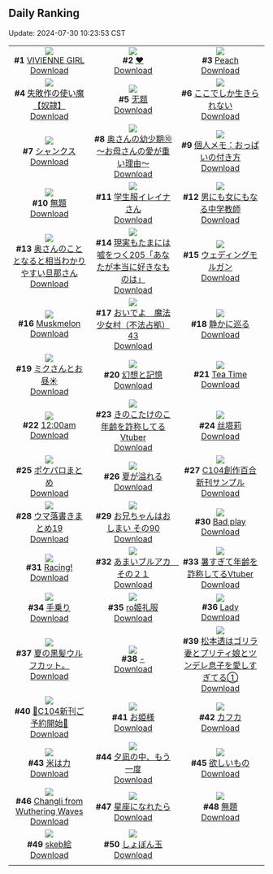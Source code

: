 ## Daily Ranking
Update: 2024-07-30 10:23:53 CST

|      |      |      |
| :----: | :----: | :----: |
| ![](https://i.pixiv.re/c/240x480/img-master/img/2024/07/27/00/00/07/120910320_p0_master1200.jpg)<br>**#1** [VIVIENNE GIRL](https://www.pixiv.net/artworks/120910320)<br>[Download](https://i.pixiv.re/img-original/img/2024/07/27/00/00/07/120910320_p0.png) | ![](https://i.pixiv.re/c/240x480/img-master/img/2024/07/27/00/00/58/120910514_p0_master1200.jpg)<br>**#2** [❤](https://www.pixiv.net/artworks/120910514)<br>[Download](https://i.pixiv.re/img-original/img/2024/07/27/00/00/58/120910514_p0.png) | ![](https://i.pixiv.re/c/240x480/img-master/img/2024/07/27/00/00/43/120910463_p0_master1200.jpg)<br>**#3** [Peach](https://www.pixiv.net/artworks/120910463)<br>[Download](https://i.pixiv.re/img-original/img/2024/07/27/00/00/43/120910463_p0.jpg) |
| ![](https://i.pixiv.re/c/240x480/img-master/img/2024/07/27/19/48/15/120921558_p0_master1200.jpg)<br>**#4** [失敗作の使い魔【奴隷】](https://www.pixiv.net/artworks/120921558)<br>[Download](https://i.pixiv.re/img-original/img/2024/07/27/19/48/15/120921558_p0.png) | ![](https://i.pixiv.re/c/240x480/img-master/img/2024/07/27/11/28/48/120921986_p0_master1200.jpg)<br>**#5** [无题](https://www.pixiv.net/artworks/120921986)<br>[Download](https://i.pixiv.re/img-original/img/2024/07/27/11/28/48/120921986_p0.jpg) | ![](https://i.pixiv.re/c/240x480/img-master/img/2024/07/27/17/03/39/120928838_p0_master1200.jpg)<br>**#6** [ここでしか生きられない](https://www.pixiv.net/artworks/120928838)<br>[Download](https://i.pixiv.re/img-original/img/2024/07/27/17/03/39/120928838_p0.jpg) |
| ![](https://i.pixiv.re/c/240x480/img-master/img/2024/07/28/00/00/23/120941642_p0_master1200.jpg)<br>**#7** [シャンクス](https://www.pixiv.net/artworks/120941642)<br>[Download](https://i.pixiv.re/img-original/img/2024/07/28/00/00/23/120941642_p0.jpg) | ![](https://i.pixiv.re/c/240x480/img-master/img/2024/07/27/00/06/47/120910942_p0_master1200.jpg)<br>**#8** [奥さんの幼少期⑩～お母さんの愛が重い理由～](https://www.pixiv.net/artworks/120910942)<br>[Download](https://i.pixiv.re/img-original/img/2024/07/27/00/06/47/120910942_p0.jpg) | ![](https://i.pixiv.re/c/240x480/img-master/img/2024/07/27/06/00/19/120917099_p0_master1200.jpg)<br>**#9** [個人メモ：おっぱいの付き方](https://www.pixiv.net/artworks/120917099)<br>[Download](https://i.pixiv.re/img-original/img/2024/07/27/06/00/19/120917099_p0.jpg) |
| ![](https://i.pixiv.re/c/240x480/img-master/img/2024/07/28/10/33/54/120952210_p0_master1200.jpg)<br>**#10** [無題](https://www.pixiv.net/artworks/120952210)<br>[Download](https://i.pixiv.re/img-original/img/2024/07/28/10/33/54/120952210_p0.png) | ![](https://i.pixiv.re/c/240x480/img-master/img/2024/07/27/00/00/07/120910319_p0_master1200.jpg)<br>**#11** [学生服イレイナさん](https://www.pixiv.net/artworks/120910319)<br>[Download](https://i.pixiv.re/img-original/img/2024/07/27/00/00/07/120910319_p0.png) | ![](https://i.pixiv.re/c/240x480/img-master/img/2024/07/28/00/00/39/120941711_p0_master1200.jpg)<br>**#12** [男にも女にもなる中学教師](https://www.pixiv.net/artworks/120941711)<br>[Download](https://i.pixiv.re/img-original/img/2024/07/28/00/00/39/120941711_p0.jpg) |
| ![](https://i.pixiv.re/c/240x480/img-master/img/2024/07/28/00/07/31/120942198_p0_master1200.jpg)<br>**#13** [奥さんのこととなると相当わかりやすい旦那さん](https://www.pixiv.net/artworks/120942198)<br>[Download](https://i.pixiv.re/img-original/img/2024/07/28/00/07/31/120942198_p0.jpg) | ![](https://i.pixiv.re/c/240x480/img-master/img/2024/07/28/18/00/15/120962400_p0_master1200.jpg)<br>**#14** [現実もたまには嘘をつく205「あなたが本当に好きなものは」](https://www.pixiv.net/artworks/120962400)<br>[Download](https://i.pixiv.re/img-original/img/2024/07/28/18/00/15/120962400_p0.jpg) | ![](https://i.pixiv.re/c/240x480/img-master/img/2024/07/28/00/00/33/120941692_p0_master1200.jpg)<br>**#15** [ウェディングモルガン](https://www.pixiv.net/artworks/120941692)<br>[Download](https://i.pixiv.re/img-original/img/2024/07/28/00/00/33/120941692_p0.jpg) |
| ![](https://i.pixiv.re/c/240x480/img-master/img/2024/07/28/00/00/35/120941694_p0_master1200.jpg)<br>**#16** [Muskmelon](https://www.pixiv.net/artworks/120941694)<br>[Download](https://i.pixiv.re/img-original/img/2024/07/28/00/00/35/120941694_p0.jpg) | ![](https://i.pixiv.re/c/240x480/img-master/img/2024/07/27/21/50/58/120933918_p0_master1200.jpg)<br>**#17** [おいでよ　魔法少女村（不法占拠）43](https://www.pixiv.net/artworks/120933918)<br>[Download](https://i.pixiv.re/img-original/img/2024/07/27/21/50/58/120933918_p0.png) | ![](https://i.pixiv.re/c/240x480/img-master/img/2024/07/27/00/00/10/120910333_p0_master1200.jpg)<br>**#18** [静かに巡る](https://www.pixiv.net/artworks/120910333)<br>[Download](https://i.pixiv.re/img-original/img/2024/07/27/00/00/10/120910333_p0.png) |
| ![](https://i.pixiv.re/c/240x480/img-master/img/2024/07/27/18/00/18/120930262_p0_master1200.jpg)<br>**#19** [ミクさんとお昼☀️](https://www.pixiv.net/artworks/120930262)<br>[Download](https://i.pixiv.re/img-original/img/2024/07/27/18/00/18/120930262_p0.png) | ![](https://i.pixiv.re/c/240x480/img-master/img/2024/07/27/00/04/44/120910840_p0_master1200.jpg)<br>**#20** [幻想と記憶](https://www.pixiv.net/artworks/120910840)<br>[Download](https://i.pixiv.re/img-original/img/2024/07/27/00/04/44/120910840_p0.jpg) | ![](https://i.pixiv.re/c/240x480/img-master/img/2024/07/28/00/00/43/120941718_p0_master1200.jpg)<br>**#21** [Tea Time](https://www.pixiv.net/artworks/120941718)<br>[Download](https://i.pixiv.re/img-original/img/2024/07/28/00/00/43/120941718_p0.jpg) |
| ![](https://i.pixiv.re/c/240x480/img-master/img/2024/07/27/15/59/09/120927410_p0_master1200.jpg)<br>**#22** [12:00am](https://www.pixiv.net/artworks/120927410)<br>[Download](https://i.pixiv.re/img-original/img/2024/07/27/15/59/09/120927410_p0.png) | ![](https://i.pixiv.re/c/240x480/img-master/img/2024/07/27/21/16/03/120936035_p0_master1200.jpg)<br>**#23** [きのこたけのこ年齢を詐称してるVtuber](https://www.pixiv.net/artworks/120936035)<br>[Download](https://i.pixiv.re/img-original/img/2024/07/27/21/16/03/120936035_p0.png) | ![](https://i.pixiv.re/c/240x480/img-master/img/2024/07/27/23/27/12/120940509_p0_master1200.jpg)<br>**#24** [丝塔莉](https://www.pixiv.net/artworks/120940509)<br>[Download](https://i.pixiv.re/img-original/img/2024/07/27/23/27/12/120940509_p0.jpg) |
| ![](https://i.pixiv.re/c/240x480/img-master/img/2024/07/28/21/56/45/120970334_p0_master1200.jpg)<br>**#25** [ポケパロまとめ](https://www.pixiv.net/artworks/120970334)<br>[Download](https://i.pixiv.re/img-original/img/2024/07/28/21/56/45/120970334_p0.jpg) | ![](https://i.pixiv.re/c/240x480/img-master/img/2024/07/27/00/01/01/120910524_p0_master1200.jpg)<br>**#26** [夏が溢れる](https://www.pixiv.net/artworks/120910524)<br>[Download](https://i.pixiv.re/img-original/img/2024/07/27/00/01/01/120910524_p0.jpg) | ![](https://i.pixiv.re/c/240x480/img-master/img/2024/07/27/00/18/26/120911416_p0_master1200.jpg)<br>**#27** [C104創作百合新刊サンプル](https://www.pixiv.net/artworks/120911416)<br>[Download](https://i.pixiv.re/img-original/img/2024/07/27/00/18/26/120911416_p0.jpg) |
| ![](https://i.pixiv.re/c/240x480/img-master/img/2024/07/27/23/00/56/120939663_p0_master1200.jpg)<br>**#28** [ウマ落書きまとめ19](https://www.pixiv.net/artworks/120939663)<br>[Download](https://i.pixiv.re/img-original/img/2024/07/27/23/00/56/120939663_p0.jpg) | ![](https://i.pixiv.re/c/240x480/img-master/img/2024/07/27/12/00/54/120922681_p0_master1200.jpg)<br>**#29** [お兄ちゃんはおしまい その90](https://www.pixiv.net/artworks/120922681)<br>[Download](https://i.pixiv.re/img-original/img/2024/07/27/12/00/54/120922681_p0.png) | ![](https://i.pixiv.re/c/240x480/img-master/img/2024/07/27/00/00/33/120910430_p0_master1200.jpg)<br>**#30** [Bad play](https://www.pixiv.net/artworks/120910430)<br>[Download](https://i.pixiv.re/img-original/img/2024/07/27/00/00/33/120910430_p0.jpg) |
| ![](https://i.pixiv.re/c/240x480/img-master/img/2024/07/28/01/12/16/120944193_p0_master1200.jpg)<br>**#31** [Racing!](https://www.pixiv.net/artworks/120944193)<br>[Download](https://i.pixiv.re/img-original/img/2024/07/28/01/12/16/120944193_p0.png) | ![](https://i.pixiv.re/c/240x480/img-master/img/2024/07/27/00/00/21/120910390_p0_master1200.jpg)<br>**#32** [あまいブルアカ　その２１](https://www.pixiv.net/artworks/120910390)<br>[Download](https://i.pixiv.re/img-original/img/2024/07/27/00/00/21/120910390_p0.png) | ![](https://i.pixiv.re/c/240x480/img-master/img/2024/07/28/20/03/50/120966173_p0_master1200.jpg)<br>**#33** [暑すぎて年齢を詐称してるVtuber](https://www.pixiv.net/artworks/120966173)<br>[Download](https://i.pixiv.re/img-original/img/2024/07/28/20/03/50/120966173_p0.png) |
| ![](https://i.pixiv.re/c/240x480/img-master/img/2024/07/27/00/05/09/120910860_p0_master1200.jpg)<br>**#34** [手乗り](https://www.pixiv.net/artworks/120910860)<br>[Download](https://i.pixiv.re/img-original/img/2024/07/27/00/05/09/120910860_p0.jpg) | ![](https://i.pixiv.re/c/240x480/img-master/img/2024/07/27/16/33/26/120928159_p0_master1200.jpg)<br>**#35** [ro姬礼服](https://www.pixiv.net/artworks/120928159)<br>[Download](https://i.pixiv.re/img-original/img/2024/07/27/16/33/26/120928159_p0.jpg) | ![](https://i.pixiv.re/c/240x480/img-master/img/2024/07/28/13/50/55/120956421_p0_master1200.jpg)<br>**#36** [Lady](https://www.pixiv.net/artworks/120956421)<br>[Download](https://i.pixiv.re/img-original/img/2024/07/28/13/50/55/120956421_p0.png) |
| ![](https://i.pixiv.re/c/240x480/img-master/img/2024/07/27/19/11/09/120932355_p0_master1200.jpg)<br>**#37** [夏の黒髪ウルフカット。](https://www.pixiv.net/artworks/120932355)<br>[Download](https://i.pixiv.re/img-original/img/2024/07/27/19/11/09/120932355_p0.jpg) | ![](https://i.pixiv.re/c/240x480/img-master/img/2024/07/27/00/26/45/120911663_p0_master1200.jpg)<br>**#38** [-](https://www.pixiv.net/artworks/120911663)<br>[Download](https://i.pixiv.re/img-original/img/2024/07/27/00/26/45/120911663_p0.jpg) | ![](https://i.pixiv.re/c/240x480/img-master/img/2024/07/29/04/14/15/120971332_p0_master1200.jpg)<br>**#39** [松本透はゴリラ妻とプリティ娘とツンデレ息子を愛しすぎてる①](https://www.pixiv.net/artworks/120971332)<br>[Download](https://i.pixiv.re/img-original/img/2024/07/29/04/14/15/120971332_p0.jpg) |
| ![](https://i.pixiv.re/c/240x480/img-master/img/2024/07/28/00/43/14/120943389_p0_master1200.jpg)<br>**#40** [🩵C104新刊ご予約開始🩷](https://www.pixiv.net/artworks/120943389)<br>[Download](https://i.pixiv.re/img-original/img/2024/07/28/00/43/14/120943389_p0.jpg) | ![](https://i.pixiv.re/c/240x480/img-master/img/2024/07/27/00/00/17/120910374_p0_master1200.jpg)<br>**#41** [お姫様](https://www.pixiv.net/artworks/120910374)<br>[Download](https://i.pixiv.re/img-original/img/2024/07/27/00/00/17/120910374_p0.jpg) | ![](https://i.pixiv.re/c/240x480/img-master/img/2024/07/27/00/00/16/120910371_p0_master1200.jpg)<br>**#42** [カフカ](https://www.pixiv.net/artworks/120910371)<br>[Download](https://i.pixiv.re/img-original/img/2024/07/27/00/00/16/120910371_p0.jpg) |
| ![](https://i.pixiv.re/c/240x480/img-master/img/2024/07/28/00/39/22/120943276_p0_master1200.jpg)<br>**#43** [米は力](https://www.pixiv.net/artworks/120943276)<br>[Download](https://i.pixiv.re/img-original/img/2024/07/28/00/39/22/120943276_p0.jpg) | ![](https://i.pixiv.re/c/240x480/img-master/img/2024/07/27/05/16/40/120916450_p0_master1200.jpg)<br>**#44** [夕凪の中、もう一度](https://www.pixiv.net/artworks/120916450)<br>[Download](https://i.pixiv.re/img-original/img/2024/07/27/05/16/40/120916450_p0.png) | ![](https://i.pixiv.re/c/240x480/img-master/img/2024/07/28/00/22/56/120942738_p0_master1200.jpg)<br>**#45** [欲しいもの](https://www.pixiv.net/artworks/120942738)<br>[Download](https://i.pixiv.re/img-original/img/2024/07/28/00/22/56/120942738_p0.jpg) |
| ![](https://i.pixiv.re/c/240x480/img-master/img/2024/07/27/14/02/53/120925071_p0_master1200.jpg)<br>**#46** [Changli from Wuthering Waves](https://www.pixiv.net/artworks/120925071)<br>[Download](https://i.pixiv.re/img-original/img/2024/07/27/14/02/53/120925071_p0.png) | ![](https://i.pixiv.re/c/240x480/img-master/img/2024/07/27/15/23/44/120926667_p0_master1200.jpg)<br>**#47** [星座になれたら](https://www.pixiv.net/artworks/120926667)<br>[Download](https://i.pixiv.re/img-original/img/2024/07/27/15/23/44/120926667_p0.png) | ![](https://i.pixiv.re/c/240x480/img-master/img/2024/07/27/01/00/01/120912611_p0_master1200.jpg)<br>**#48** [無題](https://www.pixiv.net/artworks/120912611)<br>[Download](https://i.pixiv.re/img-original/img/2024/07/27/01/00/01/120912611_p0.png) |
| ![](https://i.pixiv.re/c/240x480/img-master/img/2024/07/27/23/50/22/120941256_p0_master1200.jpg)<br>**#49** [skeb絵](https://www.pixiv.net/artworks/120941256)<br>[Download](https://i.pixiv.re/img-original/img/2024/07/27/23/50/22/120941256_p0.png) | ![](https://i.pixiv.re/c/240x480/img-master/img/2024/07/28/00/00/23/120941643_p0_master1200.jpg)<br>**#50** [しょぼん玉](https://www.pixiv.net/artworks/120941643)<br>[Download](https://i.pixiv.re/img-original/img/2024/07/28/00/00/23/120941643_p0.png) |
|      |
